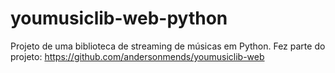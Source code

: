 # youmusiclib-web-python

Projeto de uma biblioteca de streaming de músicas em Python. Fez parte do projeto: https://github.com/andersonmends/youmusiclib-web
